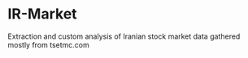 # IR-Market
Extraction and custom analysis of Iranian stock market data gathered mostly from tsetmc.com
